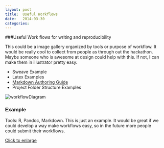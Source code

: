 ```yaml
---
layout: post
title:  Useful Workflows
date:   2014-03-30 
categories: 
---
```


###Useful Work flows for writing and reproducibility 

This could be a image gallery organized by tools or purpose of workflow.  It would be really cool to collect from people as through out the hackathon.  Maybe someone who is awesome at design could help with this.  If not, I can make them in illustrator pretty easy. 

- Sweave Example
- Latex Examples 
- [Markdown Authoring Guide](https://github.com/scholmd/scholmd/wiki/Tools-to-support-your-markdown-authoring)
- Project Folder Structure Examples

<div class="row">
  <div class="col-sm-6 col-md-4">
    <div class="thumbnail">
      <img src="{{ site.baseurl }}/img/workflow1.png" alt="workflowDiagram">
      <div class="caption">
        <h3>Example</h3>
        <p>Tools: R, Pandoc, Markdown.  This is just an example.  It would be great if we could develop a way make workflows easy, so in the future more people could submit their workflows. </p>
        <p><a href="" class="btn btn-primary" role="button">Click to enlarge</a></p>
      </div>
    </div>
  </div>
</div>